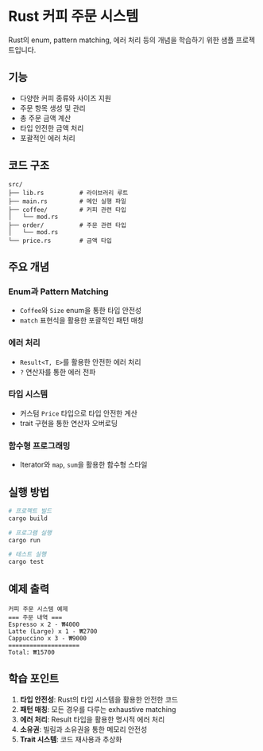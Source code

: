 # Rust 커피 주문 시스템

Rust의 enum, pattern matching, 에러 처리 등의 개념을 학습하기 위한 샘플 프로젝트입니다.

## 기능

- 다양한 커피 종류와 사이즈 지원
- 주문 항목 생성 및 관리
- 총 주문 금액 계산
- 타입 안전한 금액 처리
- 포괄적인 에러 처리

## 코드 구조

```
src/
├── lib.rs          # 라이브러리 루트
├── main.rs         # 메인 실행 파일
├── coffee/         # 커피 관련 타입
│   └── mod.rs
├── order/          # 주문 관련 타입
│   └── mod.rs
└── price.rs        # 금액 타입
```

## 주요 개념

### Enum과 Pattern Matching

- `Coffee`와 `Size` enum을 통한 타입 안전성
- `match` 표현식을 활용한 포괄적인 패턴 매칭

### 에러 처리

- `Result<T, E>`를 활용한 안전한 에러 처리
- `?` 연산자를 통한 에러 전파

### 타입 시스템

- 커스텀 `Price` 타입으로 타입 안전한 계산
- trait 구현을 통한 연산자 오버로딩

### 함수형 프로그래밍

- Iterator와 `map`, `sum`을 활용한 함수형 스타일

## 실행 방법

```bash
# 프로젝트 빌드
cargo build

# 프로그램 실행
cargo run

# 테스트 실행
cargo test
```

## 예제 출력

```
커피 주문 시스템 예제
=== 주문 내역 ===
Espresso x 2 - ₩4000
Latte (Large) x 1 - ₩2700
Cappuccino x 3 - ₩9000
====================
Total: ₩15700
```

## 학습 포인트

1. **타입 안전성**: Rust의 타입 시스템을 활용한 안전한 코드
2. **패턴 매칭**: 모든 경우를 다루는 exhaustive matching
3. **에러 처리**: Result 타입을 활용한 명시적 에러 처리
4. **소유권**: 빌림과 소유권을 통한 메모리 안전성
5. **Trait 시스템**: 코드 재사용과 추상화
